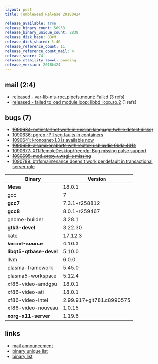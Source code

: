 ```yaml
---
layout: post
title: Tumbleweed Release 20180424

release_available: true
release_binary_count: 56953
release_binary_unique_count: 2838
release_disk_base: 830M
release_disk_shared: 5.4G
release_reference_count: 11
release_reference_count_mail: 4
release_score: 74
release_stability_level: pending
release_version: 20180424
---
```


## mail (2:4)

- [released - var-lib-nfs-rpc_pipefs.mount: Failed](https://lists.opensuse.org/opensuse-factory/2018-04/msg00792.html) (3 refs)
- [released - failed to load module loop: libbd_loop.so.2](https://lists.opensuse.org/opensuse-factory/2018-04/msg00793.html) (1 refs)

## bugs (7)

<!--more-->

- ~~[1090634: netinstall not work in russian language (while detect disks)](https://bugzilla.opensuse.org/show_bug.cgi?id=1090634)~~
- ~~[1090636: pgrep -P 1 seg.faults in containers](https://bugzilla.opensuse.org/show_bug.cgi?id=1090636)~~
- [1090641: kronosnet-1.3 is available now](https://bugzilla.opensuse.org/show_bug.cgi?id=1090641)
- ~~[1090658: alsamixer aborts with realtek usb audio 0bda:4014](https://bugzilla.opensuse.org/show_bug.cgi?id=1090658)~~
- [1090677: X11:RemoteDesktop/freerdp: Bug missing pulse support](https://bugzilla.opensuse.org/show_bug.cgi?id=1090677)
- ~~[1090695: mod_proxy_uwsgi is missing](https://bugzilla.opensuse.org/show_bug.cgi?id=1090695)~~
- [1090789: btrfsmaintenance doens't work per default in transactional server role](https://bugzilla.opensuse.org/show_bug.cgi?id=1090789)

Binary | Version
--- | ---
**Mesa** | 18.0.1
gcc | 7
**gcc7** | 7.3.1+r258812
**gcc8** | 8.0.1+r259467
gnome-builder | 3.28.1
**gtk3-devel** | 3.22.30
kate | 17.12.3
**kernel-source** | 4.16.3
**libqt5-qtbase-devel** | 5.10.0
llvm | 6.0.0
plasma-framework | 5.45.0
plasma5-workspace | 5.12.4
xf86-video-amdgpu | 18.0.1
xf86-video-ati | 18.0.1
xf86-video-intel | 2.99.917+git781.c8990575
xf86-video-nouveau | 1.0.15
**xorg-x11-server** | 1.19.6

## links

- [mail announcement](https://lists.opensuse.org/opensuse-factory/2018-04/msg00791.html)
- [binary unique list](http://download.tumbleweed.boombatower.com/20180424/rpm.unique.list)
- [binary list](http://download.tumbleweed.boombatower.com/20180424/rpm.list)
